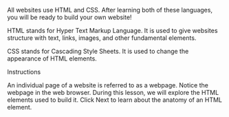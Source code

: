 All websites use HTML and CSS. After learning both of these languages, you will be ready to build your own website!

HTML stands for Hyper Text Markup Language. It is used to give websites structure with text, links, images, and other fundamental elements.

CSS stands for Cascading Style Sheets. It is used to change the appearance of HTML elements.

Instructions

An individual page of a website is referred to as a webpage. Notice the webpage in the web browser. During this lesson, we will explore the HTML elements used to build it. Click Next to learn about the anatomy of an HTML element.
